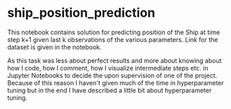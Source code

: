 # ship_position_prediction

This notebook contains solution for predicting position of the Ship at time step k+1 given last  k observations of the various parameters. Link for the dataset is given in the notebook.

As this task  was less about perfect results and more about knowing about how I code, how I comment, how I visualize intermediate steps etc. in Jupyter Notebooks to decide the upon supervision of one of the project. Because of this reason I haven't given much of the time in hyperparameter tuning but in the end I have described a little bit about hyperparameter tuning.
